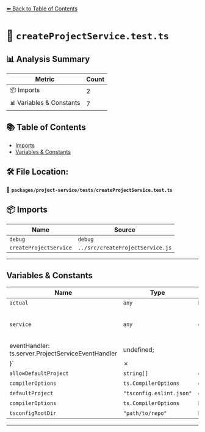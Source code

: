 [⬅️ Back to Table of Contents](../../../index.md)

# 📄 `createProjectService.test.ts`

## 📊 Analysis Summary

| Metric | Count |
|--------|-------|
| 📦 Imports | 2 |
| 📊 Variables & Constants | 7 |

## 📚 Table of Contents

- [Imports](#imports)
- [Variables & Constants](#variables-constants)

## 🛠️ File Location:
📂 **`packages/project-service/tests/createProjectService.test.ts`**

## 📦 Imports

| Name | Source |
|------|--------|
| `debug` | `debug` |
| `createProjectService` | `../src/createProjectService.js` |


---

## Variables & Constants

| Name | Type | Kind | Value | Exported |
|------|------|------|-------|----------|
| `actual` | `any` | let/var | `await importOriginal()` | ✗ |
| `service` | `any` | const | `projectServiceSettings.service as typeof projectServiceSettings.service & {
            eventHandler: ts.server.ProjectServiceEventHandler | undefined;
          }` | ✗ |
| `allowDefaultProject` | `string[]` | const | `['./*.js']` | ✗ |
| `compilerOptions` | `ts.CompilerOptions` | const | `{ strict: true }` | ✗ |
| `defaultProject` | `"tsconfig.eslint.json"` | const | `'tsconfig.eslint.json'` | ✗ |
| `compilerOptions` | `ts.CompilerOptions` | let/var | `{ strict: true }` | ✗ |
| `tsconfigRootDir` | `"path/to/repo"` | let/var | `'path/to/repo'` | ✗ |


---